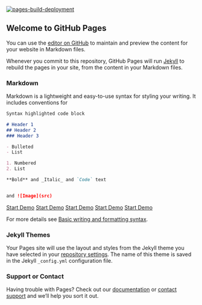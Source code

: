 [![pages-build-deployment](https://github.com/mikoto-studio/ProductViewer/actions/workflows/pages/pages-build-deployment/badge.svg?event=deployment)](https://github.com/mikoto-studio/ProductViewer/actions/workflows/pages/pages-build-deployment)

## Welcome to GitHub Pages

You can use the [editor on GitHub](https://github.com/mikoto-studio/ProductViewer/edit/gh-pages/README.md) to maintain and preview the content for your website in Markdown files.

Whenever you commit to this repository, GitHub Pages will run [Jekyll](https://jekyllrb.com/) to rebuild the pages in your site, from the content in your Markdown files.

### Markdown

Markdown is a lightweight and easy-to-use syntax for styling your writing. It includes conventions for

```markdown
Syntax highlighted code block

# Header 1
## Header 2
### Header 3

- Bulleted
- List

1. Numbered
2. List

**Bold** and _Italic_ and `Code` text


and ![Image](src)
```
[Start Demo]("ProductViewer/Samples/PixelStreaming/WebServers/SignallingWebServer/www/player.html")
[Start Demo]("https://https://mikoto-studio.github.io/ProductViewer/Samples/PixelStreaming/WebServers/SignallingWebServer/www/player.html")
[Start Demo]("https://127.0.0.1")
[Start Demo]("https://localhost")
[Start Demo]("https://localhost:8080")

For more details see [Basic writing and formatting syntax](https://docs.github.com/en/github/writing-on-github/getting-started-with-writing-and-formatting-on-github/basic-writing-and-formatting-syntax).

### Jekyll Themes

Your Pages site will use the layout and styles from the Jekyll theme you have selected in your [repository settings](https://github.com/mikoto-studio/ProductViewer/settings/pages). The name of this theme is saved in the Jekyll `_config.yml` configuration file.

### Support or Contact

Having trouble with Pages? Check out our [documentation](https://docs.github.com/categories/github-pages-basics/) or [contact support](https://support.github.com/contact) and we’ll help you sort it out.
